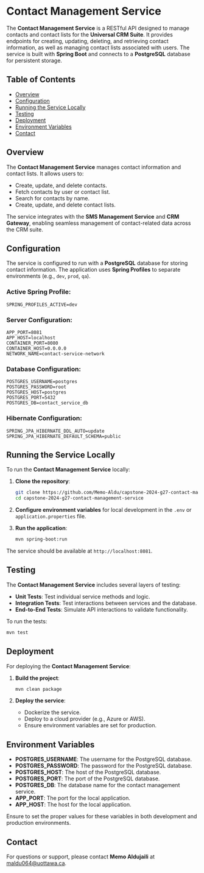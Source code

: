# Contact Management Service

The **Contact Management Service** is a RESTful API designed to manage contacts and contact lists for the **Universal CRM Suite**. It provides endpoints for creating, updating, deleting, and retrieving contact information, as well as managing contact lists associated with users. The service is built with **Spring Boot** and connects to a **PostgreSQL** database for persistent storage.

## Table of Contents
- [Overview](#overview)
- [Configuration](#configuration)
- [Running the Service Locally](#running-the-service-locally)
- [Testing](#testing)
- [Deployment](#deployment)
- [Environment Variables](#environment-variables)
- [Contact](#contact)


## Overview

The **Contact Management Service** manages contact information and contact lists. It allows users to:
- Create, update, and delete contacts.
- Fetch contacts by user or contact list.
- Search for contacts by name.
- Create, update, and delete contact lists.

The service integrates with the **SMS Management Service** and **CRM Gateway**, enabling seamless management of contact-related data across the CRM suite.


## Configuration

The service is configured to run with a **PostgreSQL** database for storing contact information. The application uses **Spring Profiles** to separate environments (e.g., `dev`, `prod`, `qa`).

### Active Spring Profile:
```properties
SPRING_PROFILES_ACTIVE=dev
```

### Server Configuration:
```properties
APP_PORT=8081
APP_HOST=localhost
CONTAINER_PORT=8080
CONTAINER_HOST=0.0.0.0
NETWORK_NAME=contact-service-network
```

### Database Configuration:
```properties
POSTGRES_USERNAME=postgres
POSTGRES_PASSWORD=root
POSTGRES_HOST=postgres
POSTGRES_PORT=5432
POSTGRES_DB=contact_service_db
```

### Hibernate Configuration:
```properties
SPRING_JPA_HIBERNATE_DDL_AUTO=update
SPRING_JPA_HIBERNATE_DEFAULT_SCHEMA=public
```

## Running the Service Locally

To run the **Contact Management Service** locally:

1. **Clone the repository**:
   ```bash
   git clone https://github.com/Memo-Aldu/capstone-2024-g27-contact-management-service.git
   cd capstone-2024-g27-contact-management-service
   ```

2. **Configure environment variables** for local development in the `.env` or `application.properties` file.

3. **Run the application**:
   ```bash
   mvn spring-boot:run
   ```

The service should be available at `http://localhost:8081`.


## Testing

The **Contact Management Service** includes several layers of testing:

- **Unit Tests**: Test individual service methods and logic.
- **Integration Tests**: Test interactions between services and the database.
- **End-to-End Tests**: Simulate API interactions to validate functionality.

To run the tests:

```bash
mvn test
```


## Deployment

For deploying the **Contact Management Service**:

1. **Build the project**:
   ```bash
   mvn clean package
   ```

2. **Deploy the service**:
   - Dockerize the service.
   - Deploy to a cloud provider (e.g., Azure or AWS).
   - Ensure environment variables are set for production.

## Environment Variables

- **POSTGRES_USERNAME**: The username for the PostgreSQL database.
- **POSTGRES_PASSWORD**: The password for the PostgreSQL database.
- **POSTGRES_HOST**: The host of the PostgreSQL database.
- **POSTGRES_PORT**: The port of the PostgreSQL database.
- **POSTGRES_DB**: The database name for the contact management service.
- **APP_PORT**: The port for the local application.
- **APP_HOST**: The host for the local application.

Ensure to set the proper values for these variables in both development and production environments.

## Contact
For questions or support, please contact **Memo Aldujaili** at [maldu064@uottawa.ca](mailto:maldu064@uottawa.ca).

